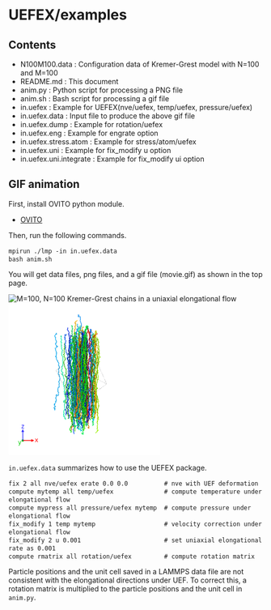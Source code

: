 # UEFEX/examples

## Contents
- N100M100.data : Configuration data of Kremer-Grest model with N=100 and M=100
- README.md : This document
- anim.py : Python script for processing a PNG file
- anim.sh : Bash script for processing a gif file
- in.uefex : Example for UEFEX(nve/uefex, temp/uefex, pressure/uefex)
- in.uefex.data : Input file to produce the above gif file
- in.uefex.dump : Example for rotation/uefex
- in.uefex.eng : Example for engrate option
- in.uefex.stress.atom : Example for stress/atom/uefex
- in.uefex.uni : Example for fix_modify u option
- in.uefex.uni.integrate : Example for fix_modify ui option

## GIF animation
First, install OVITO python module.
- [OVITO](https://www.ovito.org/python-downloads/)

Then, run the following commands.
```
mpirun ./lmp -in in.uefex.data
bash anim.sh
```

You will get data files, png files, and a gif file (movie.gif) as shown in the top page.

<img src="https://github.com/t-murash/LAMMPS-UEFEX/blob/master/img/movie-2022-04-18.gif" title="M=100, N=100 Kremer-Grest chains in a uniaxial elongational flow" width=300/>

<img src="https://github.com/t-murash/LAMMPS-UEFEX/blob/master/img/figure.001.png" title="M=100, N=100 Kremer-Grest chains in a uniaxial elongational flow" width=300/>

`in.uefex.data` summarizes how to use the UEFEX package.
```
fix 2 all nve/uefex erate 0.0 0.0          # nve with UEF deformation
compute mytemp all temp/uefex              # compute temperature under elongational flow
compute mypress all pressure/uefex mytemp  # compute pressure under elongational flow
fix_modify 1 temp mytemp                   # velocity correction under elongational flow
fix_modify 2 u 0.001                       # set uniaxial elongational rate as 0.001
compute rmatrix all rotation/uefex         # compute rotation matrix
```

Particle positions and the unit cell saved in a LAMMPS data file are not consistent with the elongational directions under UEF.
To correct this, a rotation matrix is multiplied to the particle positions and the unit cell in `anim.py`.
